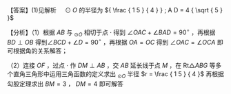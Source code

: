 【答案】(1)见解析$\quad \odot O$ 的半径为 ${ \frac { 1 5 } { 4 } } ; A D = 4 { \sqrt { 5 } }$

【分析】（1）根据 $A B$ 与 $_ { \odot O }$ 相切于点 $\cdot$ 得到 $\angle O A C + \angle B A D = 9 0 ^ { \circ }$ ，再根据 $B D \perp O B$ 得到$\angle B C D + \angle D = 9 0 ^ { \circ }$ ，再根据 $O A = O C$ 得到 $\angle O A C = \angle O C A$ 即可根据角的关系解答；

（2）连接 $O F$ ，过点 $\cdot$ 作 $D M \perp A B$ ，交 $A B$ 延长线于点 $M$ ，在 $\mathrm { R t } \triangle A B G$ 等多个直角三角形中运用三角函数的定义求出 $_ { \odot O }$ 半径 $r = \frac { 1 5 } { 4 }$ 再根据勾股定理求出 $B M = 3$ ， $D M = 4$ 即可解答
